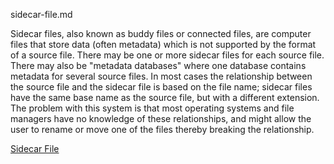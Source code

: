 sidecar-file.md

Sidecar files, also known as buddy files or connected files, are computer files that store data (often metadata) which is not supported by the format of a source file.
There may be one or more sidecar files for each source file. There may also be "metadata databases" where one database contains metadata for several source files.
In most cases the relationship between the source file and the sidecar file is based on the file name; sidecar files have the same base name as the source file, but with a different extension. The problem with this system is that most operating systems and file managers have no knowledge of these relationships, and might allow the user to rename or move one of the files thereby breaking the relationship.  

[Sidecar File](https://en.wikipedia.org/wiki/Sidecar_file)  
